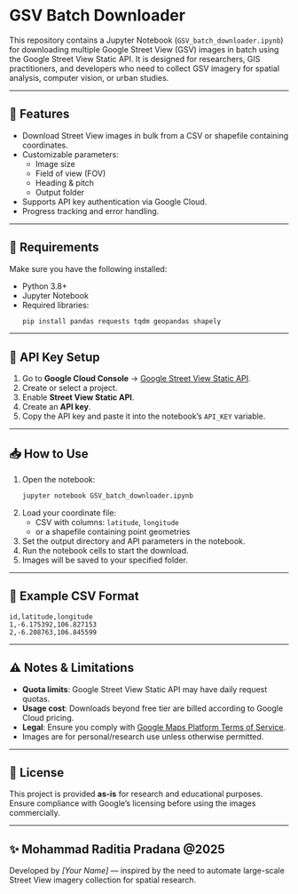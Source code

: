 # GSV Batch Downloader

This repository contains a Jupyter Notebook (`GSV_batch_downloader.ipynb`) for downloading multiple Google Street View (GSV) images in batch using the Google Street View Static API. It is designed for researchers, GIS practitioners, and developers who need to collect GSV imagery for spatial analysis, computer vision, or urban studies.

---

## 📌 Features

- Download Street View images in bulk from a CSV or shapefile containing coordinates.
- Customizable parameters:
  - Image size
  - Field of view (FOV)
  - Heading & pitch
  - Output folder
- Supports API key authentication via Google Cloud.
- Progress tracking and error handling.

---

## 📂 Requirements

Make sure you have the following installed:

- Python 3.8+
- Jupyter Notebook
- Required libraries:
  ```bash
  pip install pandas requests tqdm geopandas shapely
  ```

---

## 🔑 API Key Setup

1. Go to **Google Cloud Console** → [Google Street View Static API](https://developers.google.com/maps/documentation/streetview/overview).
2. Create or select a project.
3. Enable **Street View Static API**.
4. Create an **API key**.
5. Copy the API key and paste it into the notebook’s `API_KEY` variable.

---

## 📥 How to Use

1. Open the notebook:
   ```bash
   jupyter notebook GSV_batch_downloader.ipynb
   ```
2. Load your coordinate file:
   - CSV with columns: `latitude`, `longitude`
   - or a shapefile containing point geometries
3. Set the output directory and API parameters in the notebook.
4. Run the notebook cells to start the download.
5. Images will be saved to your specified folder.

---

## 📄 Example CSV Format

```csv
id,latitude,longitude
1,-6.175392,106.827153
2,-6.208763,106.845599
```

---

## ⚠️ Notes & Limitations

- **Quota limits**: Google Street View Static API may have daily request quotas.  
- **Usage cost**: Downloads beyond free tier are billed according to Google Cloud pricing.
- **Legal**: Ensure you comply with [Google Maps Platform Terms of Service](https://cloud.google.com/maps-platform/terms).
- Images are for personal/research use unless otherwise permitted.

---

## 📜 License

This project is provided **as-is** for research and educational purposes.  
Ensure compliance with Google’s licensing before using the images commercially.

---

## ✨ Mohammad Raditia Pradana @2025

Developed by *[Your Name]* — inspired by the need to automate large-scale Street View imagery collection for spatial research.
